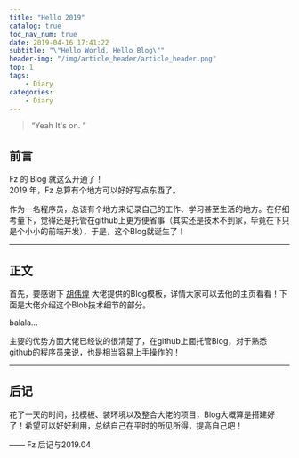 ```yaml
---
title: "Hello 2019"
catalog: true
toc_nav_num: true
date: 2019-04-16 17:41:22
subtitle: "\"Hello World, Hello Blog\""
header-img: "/img/article_header/article_header.png"
top: 1
tags:
    - Diary
categories:
    - Diary
---
```


> “Yeah It's on. ”

## 前言

Fz 的 Blog 就这么开通了！  
2019 年，Fz 总算有个地方可以好好写点东西了。

作为一名程序员，总该有个地方来记录自己的工作、学习甚至生活的地方。在仔细考量下，觉得还是托管在github上更方便省事（其实还是技术不到家，毕竟在下只是个小小的前端开发），于是，这个Blog就诞生了！

---  

## 正文

首先，要感谢下 [胡伟煌][1] 大佬提供的Blog模板，详情大家可以去他的主页看看！下面是大佬介绍这个Blob技术细节的部分。  

balala...

主要的优势方面大佬已经说的很清楚了，在github上面托管Blog，对于熟悉github的程序员来说，也是相当容易上手操作的！

---

## 后记

花了一天的时间，找模板、装环境以及整合大佬的项目，Blog大概算是搭建好了！希望可以好好利用，总结自己在平时的所见所得，提高自己吧！  

—— Fz 后记与2019.04

[1]: https://www.huweihuang.com/  